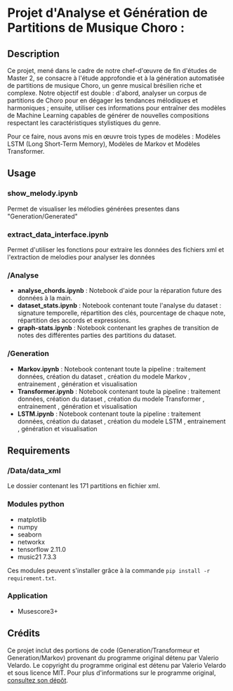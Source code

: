 # Projet d'Analyse et Génération de Partitions de Musique Choro : 

## Description
Ce projet, mené dans le cadre de notre chef-d'œuvre de fin d'études de Master 2, se consacre à l'étude approfondie et à la génération automatisée de partitions de musique Choro, un genre musical brésilien riche et complexe. Notre objectif est double : d'abord, analyser un corpus de partitions de Choro pour en dégager les tendances mélodiques et harmoniques ; ensuite, utiliser ces informations pour entraîner des modèles de Machine Learning capables de générer de nouvelles compositions respectant les caractéristiques stylistiques du genre.

Pour ce faire, nous avons mis en œuvre trois types de modèles : Modèles LSTM (Long Short-Term Memory), Modèles de Markov et Modèles Transformer. 

## Usage
  ### show_melody.ipynb
  Permet de visualiser les mélodies générées presentes dans "Generation/Generated"
  ### extract_data_interface.ipynb
  Permet d'utiliser les fonctions pour extraire les données des fichiers xml et l'extraction de melodies pour analyser les données
  ### /Analyse
  * **analyse_chords.ipynb**  : Notebook d'aide pour la réparation future des données à la main. 
  * **dataset_stats.ipynb** : Notebook contenant toute l'analyse du dataset : signature temporelle, répartition des clés, pourcentage de chaque note, répartition des accords et expressions. 
  * **graph-stats.ipynb** : Notebook contenant les graphes de transition de notes des différentes parties des partitions du dataset. 
  ### /Generation
  * **Markov.ipynb**  : Notebook contenant toute la pipeline : traitement données, création du dataset , création du modele Markov , entrainement , génération et visualisation
  * **Transformer.ipynb** : Notebook contenant toute la pipeline : traitement données, création du dataset , création du modele Transformer , entrainement , génération et visualisation
  * **LSTM.ipynb** : Notebook contenant toute la pipeline : traitement données, création du dataset , création du modele LSTM , entrainement , génération et visualisation
  
  
## Requirements
 ### /Data/data_xml
 Le dossier contenant les 171 partitions en fichier xml.
 ### Modules python
 * matplotlib
 * numpy
 * seaborn
 * networkx          
 * tensorflow                2.11.0
 * music21                   7.3.3

 Ces modules peuvent s'installer grâce à la commande `pip install -r requirement.txt`. 

 ### Application 
 * Musescore3+

## Crédits
Ce projet inclut des portions de code (Generation/Transformeur et Generation/Markov) provenant du programme original détenu par Valerio Velardo. Le copyright du programme original est détenu par Valerio Velardo et sous licence MIT. Pour plus d'informations sur le programme original, [consultez son dépôt](https://github.com/musikalkemist/generativemusicaicourse/tree/main).

